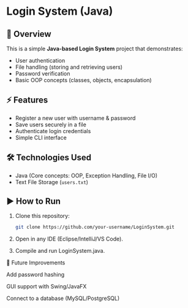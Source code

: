 # Login System (Java)

## 📌 Overview
This is a simple **Java-based Login System** project that demonstrates:
- User authentication
- File handling (storing and retrieving users)
- Password verification
- Basic OOP concepts (classes, objects, encapsulation)

## ⚡ Features
- Register a new user with username & password
- Save users securely in a file
- Authenticate login credentials
- Simple CLI interface

## 🛠 Technologies Used
- Java (Core concepts: OOP, Exception Handling, File I/O)
- Text File Storage (`users.txt`)

## ▶️ How to Run
1. Clone this repository:
   ```bash
   git clone https://github.com/your-username/LoginSystem.git
2. Open in any IDE (Eclipse/IntelliJ/VS Code).

3. Compile and run LoginSystem.java.

🚀 Future Improvements

Add password hashing

GUI support with Swing/JavaFX

Connect to a database (MySQL/PostgreSQL)
